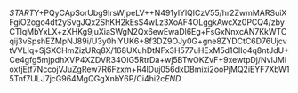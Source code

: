 $START$Y+PQyCApSorUbg9IrsWjpeLV++N491ylYlQlCzV55/hr2ZwmMARSuiXFgiO2ogo4dt2ySvgJQx2ShKH2kEsS4wLz3XoAF4OLggkAwcXz0PCQ4/zbyCTIqMbYxLX+zXHKg9juXiaSWgN2Qx6ewEwaDl6Eg+FsGxNnxcAN7KkWTCqij3vSpshEZMpNJ89i/U3y0hiYUK6+8f3DZ9OJy0G+gne8ZYDCtC6D76UjcvtVVLIq+SjSXCHmZizURq8X/168UXuhDtNFx3H577uHExM5d1CIIo4q8ntJdU+Ce4gfg5mjpdhXVP4XZDVR34OiG5RtrDa+wj5BTwOKZvF+9xewtpDj/NvIJMioxtjEtf7NccojVJuZgRew7R6Fzxm+R4lDuj056dxDBmixi2ooPjMQ2iEYF7XbW15Tnf7ULJ7jcG964MgQGgXnbY6P/Ci4hi2c$END$